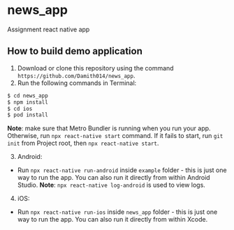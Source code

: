 # news_app
Assignment react native app 

## How to build demo application
1. Download or clone this repository using the command `https://github.com/Damith014/news_app`.
2. Run the following commands in Terminal:
```bash
$ cd news_app
$ npm install
$ cd ios
$ pod install
```

**Note**: make sure that Metro Bundler is running when you run your app. Otherwise, run `npx react-native start` command. If it fails to start, run `git init` from Project root, then `npx react-native start`.

3. Android:
  * Run `npx react-native run-android` inside `example` folder - this is just one way to run the app. You can also run it directly from within Android Studio. **Note**: `npx react-native log-android` is used to view logs.

4. iOS:
  * Run `npx react-native run-ios` inside `news_app` folder - this is just one way to run the app. You can also run it directly from within Xcode.
